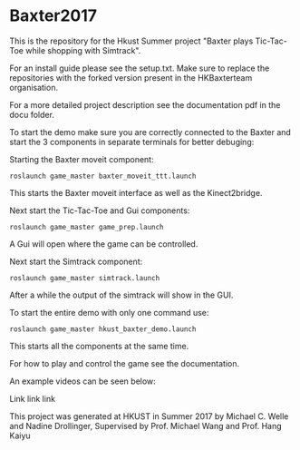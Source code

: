 # Baxter2017
This is the repository for the Hkust Summer project "Baxter plays Tic-Tac-Toe while shopping with Simtrack".

For an install guide please see the setup.txt. Make sure to replace the repositories with the forked version present in the HKBaxterteam organisation.

For a more detailed project description see the documentation pdf in the docu folder.

To start the demo make sure you are correctly connected to the Baxter and start the 3 components in separate terminals for better debuging:

Starting the Baxter moveit component:
```
roslaunch game_master baxter_moveit_ttt.launch
```

This starts the Baxter moveit interface as well as the Kinect2bridge.

Next start the Tic-Tac-Toe and Gui components:

```
roslaunch game_master game_prep.launch
```

A Gui will open where the game can be controlled.

Next start the Simtrack component:

```
roslaunch game_master simtrack.launch
```

After a while the output of the simtrack will show in the GUI.

To start the entire demo with only one command use:
```
roslaunch game_master hkust_baxter_demo.launch
```
This starts all the components at the same time.

For how to play and control the game see the documentation.

An example videos can be seen below:

Link 
link 
link 

This project was generated at HKUST in Summer 2017 by Michael C. Welle and Nadine Drollinger, Supervised by Prof. Michael Wang and Prof. Hang Kaiyu



